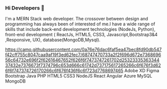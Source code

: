 ### Hi Developers 👋
I'm a MERN Stack web developer. The crossover between design and programming has always been of interested of me.I have a wide range of skills that include back-end development technologies (NodeJs, Python), front-end development ( ReactJs, HTML5, CSS3, Javascript,Bootstrap3&4 ,Responsive, UX), database(MongoDB,Mysql).

https://camo.githubusercontent.com/0a76e76dac6faf5ea47bec8fd90db547f42cff755c8047caa9af19f3ed62fec7/68747470733a2f2f696d672e736869656c64732e696f2f62616467652f626f6f7473747261702d2532333536334437432e7376673f7374796c653d666c61742d737175617265266c6f676f3d626f6f747374726170266c6f676f436f6c6f723d7768697465
Adobe XD Figma Bootstrap Java PHP HTML5 CSS3 NodeJS React Angular Azure MySQL MongoDB

<!--
**gauravgupta799/gauravgupta799** is a ✨ _special_ ✨ repository because its `README.md` (this file) appears on your GitHub profile.

Here are some ideas to get you started:

- 🔭 I’m currently working on ...
- 🌱 I’m currently learning ...
- 👯 I’m looking to collaborate on ...
- 🤔 I’m looking for help with ...
- 💬 Ask me about ...
- 📫 How to reach me: ...
- 😄 Pronouns: ...
- ⚡ Fun fact: ...
-->

